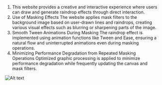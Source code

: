 1. This website provides a creative and interactive experience where users can draw and generate raindrop effects through direct interaction.
2. Use of Masking Effects The website applies mask filters to the background image based on user-drawn lines and raindrops, creating various visual effects such as blurring or sharpening parts of the image.
3. Smooth Tween Animations During Masking The raindrop effect is implemented using animation functions like Tween and Ease, ensuring a natural flow and uninterrupted animations even during masking operations.
4. Minimizing Performance Degradation from Repeated Masking Operations Optimized graphic processing is applied to minimize performance degradation while frequently updating the canvas and mask filters.

![Alt text](./pulic/Rainy.png)
